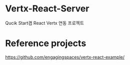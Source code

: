 # Vertx-React-Server
Qucik Start겸 React Vertx 연동 프로젝트

# Reference projects
https://github.com/engagingspaces/vertx-react-example/
